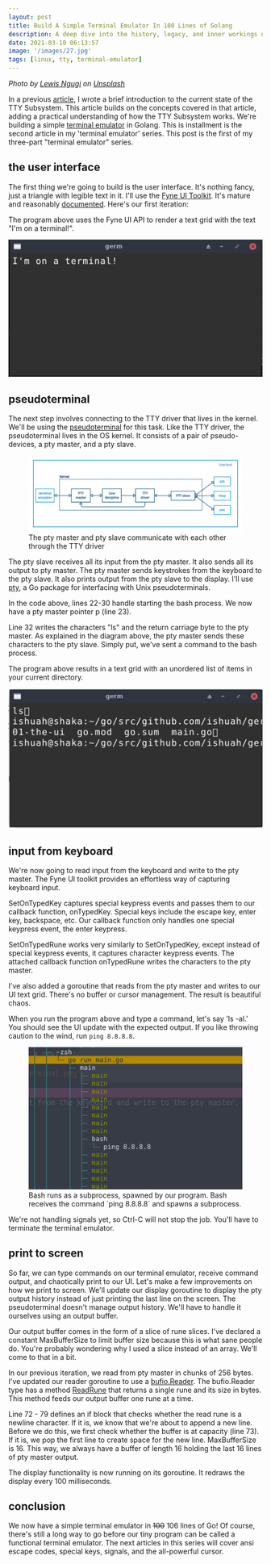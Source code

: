 ```yaml
---
layout: post
title: Build A Simple Terminal Emulator In 100 Lines of Golang
description: A deep dive into the history, legacy, and inner workings of the Linux TTY subsystem.
date: 2021-03-10 06:13:57
image: '/images/27.jpg'
tags: [linux, tty, terminal-emulator]
---
```


_Photo by <a href="https://unsplash.com/@ngeshlew?utm_source=unsplash&utm_medium=referral&utm_content=creditCopyText">Lewis Ngugi</a> on <a href="/collections/1173243/terminal?utm_source=unsplash&utm_medium=referral&utm_content=creditCopyText">Unsplash</a>_

In a previous [article](https://ishuah.com/2021/02/04/understanding-the-linux-tty-subsystem/), I wrote a brief introduction to the current state of the TTY Subsystem. This article builds on the concepts covered in that article, adding a practical understanding of how the TTY Subsystem works. We're building a simple [terminal emulator](https://en.wikipedia.org/wiki/Terminal_emulator) in Golang. This is installment is the second article in my 'terminal emulator' series. This post is the first of my three-part "terminal emulator" series.

## the user interface
The first thing we're going to build is the user interface. It's nothing fancy, just a triangle with legible text in it.
I'll use the [Fyne UI Toolkit](https://github.com/fyne-io/fyne). It's mature and reasonably [documented](https://developer.fyne.io/). 
Here's our first iteration:

<script src="https://gist.github.com/ishuah/6b5b97131639c7ce410abb7b9caecec3.js"></script>

The program above uses the Fyne UI API to render a text grid with the text "I'm on a terminal!".

<img src="/images/01-ui.png">

## pseudoterminal
The next step involves connecting to the TTY driver that lives in the kernel. We'll be using the [pseudoterminal](https://en.wikipedia.org/wiki/Pseudoterminal) for this task. Like the TTY driver, the pseudoterminal lives in the OS kernel. It consists of a pair of pseudo-devices, a pty master, and a pty slave. 

<figure><img src="/images/pseudo-terminal.jpg"><figcaption>The pty master and pty slave communicate with each other through the TTY driver</figcaption></figure>

The pty slave receives all its input from the pty master. It also sends all its output to pty master. The pty master sends keystrokes from the keyboard to the pty slave. It also prints output from the pty slave to the display.
I'll use [pty](https://github.com/creack/pty), a Go package for interfacing with Unix pseudoterminals.

<script src="https://gist.github.com/ishuah/e54a5445cf5ec0352915a508f1955bbd.js"></script>

In the code above, lines 22-30 handle starting the bash process. We now have a pty master pointer p (line 23).

Line 32 writes the characters "ls" and the return carriage byte to the pty master. As explained in the diagram above, the pty master sends these characters to the pty slave. Simply put, we've sent a command to the bash process.

The program above results in a text grid with an unordered list of items in your current directory.

<img src="/images/02-pseudoterminal.png">

## input from keyboard
We're now going to read input from the keyboard and write to the pty master. The Fyne UI toolkit provides an effortless way of capturing keyboard input.

<script src="https://gist.github.com/ishuah/6e39845670b156ffae429b986d283d13.js"></script>

SetOnTypedKey captures special keypress events and passes them to our callback function, onTypedKey. Special keys include the escape key, enter key, backspace, etc. Our callback function only handles one special keypress event, the enter keypress. 

SetOnTypedRune works very similarly to SetOnTypedKey, except instead of special keypress events, it captures character keypress events. The attached callback function onTypedRune writes the characters to the pty master.

I've also added a goroutine that reads from the pty master and writes to our UI text grid. There's no buffer or cursor management. The result is beautiful chaos.

When you run the program above and type a command, let's say 'ls -al.' You should see the UI update with the expected output. If you like throwing caution to the wind, run `ping 8.8.8.8`.

<figure>
    <img src="/images/htop-view-germ.png">
    <figcaption>Bash runs as a subprocess, spawned by our program. Bash receives the command `ping 8.8.8.8` and spawns a subprocess.</figcaption>
</figure>

We're not handling signals yet, so Ctrl-C will not stop the job. You'll have to terminate the terminal emulator.

## print to screen
So far, we can type commands on our terminal emulator, receive command output, and chaotically print to our UI. Let's make a few improvements on how we print to screen. We'll update our display goroutine to display the pty output history instead of just printing the last line on the screen. The pseudoterminal doesn't manage output history. We'll have to handle it ourselves using an output buffer.

<script src="https://gist.github.com/ishuah/fa78f31e3ec1cc3f84ffe0a25dd1cf17.js"></script>

Our output buffer comes in the form of a slice of rune slices. I've declared a constant MaxBufferSize to limit buffer size because this is what sane people do. You're probably wondering why I used a slice instead of an array. We'll come to that in a bit.

In our previous iteration, we read from pty master in chunks of 256 bytes. I've updated our reader goroutine to use a [bufio.Reader](https://golang.org/pkg/bufio/#Reader). The bufio.Reader type has a method [ReadRune](https://golang.org/pkg/bufio/#Reader.ReadRune) that returns a single rune and its size in bytes. This method feeds our output buffer one rune at a time. 

Line 72 - 79 defines an if block that checks whether the read rune is a newline character. If it is, we know that we're about to append a new line. Before we do this, we first check whether the buffer is at capacity (line 73). If it is, we pop the first line to create space for the new line. MaxBufferSize is 16. This way, we always have a buffer of length 16 holding the last 16 lines of pty master output. 

The display functionality is now running on its goroutine. It redraws the display every 100 milliseconds. 

## conclusion
We now have a simple terminal emulator in ~~100~~ 106 lines of Go! Of course, there's still a long way to go before our tiny program can be called a functional terminal emulator. The next articles in this series will cover ansi escape codes, special keys, signals, and the all-powerful cursor.
